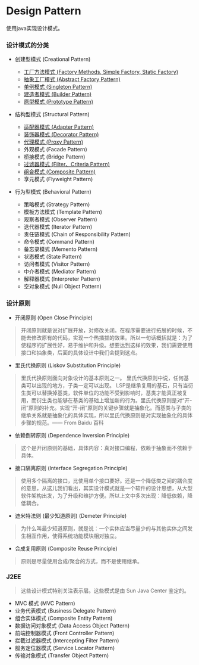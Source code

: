 # Design Pattern

使用java实现设计模式。

### 设计模式的分类

* 创建型模式 (Creational Pattern)
    * [工厂方法模式 (Factory Methods, Simple Factory, Static Factory)](./docs/FactoryPattern.md)
    * [抽象工厂模式 (Abstract Factory Pattern)](./docs/FactoryPattern.md)
    * [单例模式 (Singleton Pattern)](./docs/SingletonPattern.md) 
    * [建造者模式 (Builder Pattern)](./docs/BuilderPattern.md)
    * [原型模式 (Prototype Pattern)](./docs/PrototypePattern.md)

* 结构型模式 (Structural Pattern)
    * [适配器模式 (Adapter Pattern)](./docs/AdapterPattern.md)
    * [装饰器模式 (Decorator Pattern)](./docs/DecoratorPattern.md)
    * [代理模式 (Proxy Pattern)](./docs/ProxyPattern.md)
    * 外观模式 (Facade Pattern)
    * 桥接模式 (Bridge Pattern)
    * [过滤器模式 (Filter、Criteria Pattern)](./docs/FilterPattern.md)
    * [组合模式 (Composite Pattern)](./docs/CompositePattern.md)
    * 享元模式 (Flyweight Pattern)

* 行为型模式 (Behavioral Pattern)
    * 策略模式 (Strategy Pattern)
    * 模板方法模式 (Template Pattern)
    * 观察者模式 (Observer Pattern)
    * 迭代器模式 (Iterator Pattern)
    * 责任链模式 (Chain of Responsibility Pattern)
    * 命令模式 (Command Pattern)
    * 备忘录模式 (Memento Pattern)
    * 状态模式 (State Pattern)
    * 访问者模式 (Visitor Pattern)
    * 中介者模式 (Mediator Pattern)
    * 解释器模式 (Interpreter Pattern)
    * 空对象模式 (Null Object Pattern)

### 设计原则 ###

* 开闭原则 (Open Close Principle)
> 开闭原则就是说对扩展开放，对修改关闭。在程序需要进行拓展的时候，不能去修改原有的代码，实现一个热插拔的效果。所以一句话概括就是：为了使程序的扩展性好，易于维护和升级。想要达到这样的效果，我们需要使用接口和抽象类，后面的具体设计中我们会提到这点。

* 里氏代换原则 (Liskov Substitution Principle)
> 里氏代换原则面向对象设计的基本原则之一。 里氏代换原则中说，任何基类可以出现的地方，子类一定可以出现。 LSP是继承复用的基石，只有当衍生类可以替换掉基类，软件单位的功能不受到影响时，基类才能真正被复用，而衍生类也能够在基类的基础上增加新的行为。里氏代换原则是对“开-闭”原则的补充。实现“开-闭”原则的关键步骤就是抽象化。而基类与子类的继承关系就是抽象化的具体实现，所以里氏代换原则是对实现抽象化的具体步骤的规范。—— From Baidu 百科

* 依赖倒转原则 (Dependence Inversion Principle)
> 这个是开闭原则的基础，具体内容：真对接口编程，依赖于抽象而不依赖于具体。

* 接口隔离原则 (Interface Segregation Principle)
> 使用多个隔离的接口，比使用单个接口要好。还是一个降低类之间的耦合度的意思，从这儿我们看出，其实设计模式就是一个软件的设计思想，从大型软件架构出发，为了升级和维护方便。所以上文中多次出现：降低依赖，降低耦合。

* 迪米特法则 (最少知道原则) (Demeter Principle)
> 为什么叫最少知道原则，就是说：一个实体应当尽量少的与其他实体之间发生相互作用，使得系统功能模块相对独立。

* 合成复用原则 (Composite Reuse Principle)
> 原则是尽量使用合成/聚合的方式，而不是使用继承。


### J2EE ###
> 这些设计模式特别关注表示层。这些模式是由 Sun Java Center 鉴定的。

* MVC 模式 (MVC Pattern)
* 业务代表模式 (Business Delegate Pattern)
* 组合实体模式 (Composite Entity Pattern)
* 数据访问对象模式 (Data Access Object Pattern)
* 前端控制器模式 (Front Controller Pattern)
* 拦截过滤器模式 (Intercepting Filter Pattern)
* 服务定位器模式 (Service Locator Pattern)
* 传输对象模式 (Transfer Object Pattern)